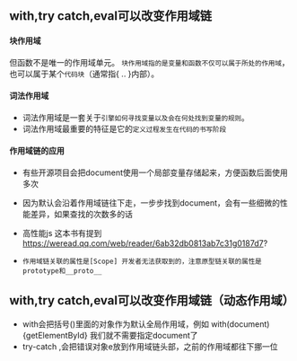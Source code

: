 ## with,try catch,eval可以改变作用域链

#### 块作用域
但函数不是唯一的作用域单元。
`块作用域指的是变量和函数不仅可以属于所处的作用域`，也可以属于某个`代码块`（通常指{ .. }内部）。

#### 词法作用域
* 词法作用域是一套关于`引擎如何寻找变量以及会在何处找到变量的规则`。
* 词法作用域最重要的特征是它的`定义过程发生在代码的书写阶段`


#### 作用域链的应用
* 有些开源项目会把document使用一个局部变量存储起来，方便函数后面使用多次
* 因为默认会沿着作用域链往下走，一步步找到document，会有一些细微的性能差异，如果查找的次数多的话
* 高性能js 这本书有提到 https://weread.qq.com/web/reader/6ab32db0813ab7c31g0187d7?

* `作用域链关联的属性是[Scope] 开发者无法获取到的，注意原型链关联的属性是prototype和__proto__`

## with,try catch,eval可以改变作用域链（动态作用域）
* with会把括号()里面的对象作为默认全局作用域，例如 with(document) {getElementById} 我们就不需要指定document了
* try-catch ,会把错误对象e放到作用域链头部，之前的作用域都往下挪一位


